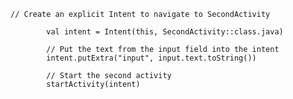     // Create an explicit Intent to navigate to SecondActivity
            
            val intent = Intent(this, SecondActivity::class.java)

            // Put the text from the input field into the intent
            intent.putExtra("input", input.text.toString())

            // Start the second activity
            startActivity(intent)